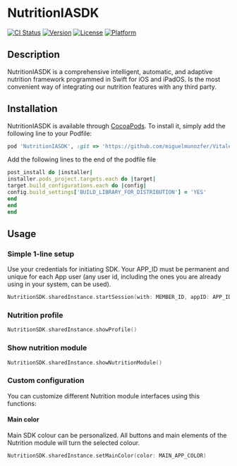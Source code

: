 # NutritionIASDK

[![CI Status](https://img.shields.io/travis/Miguel/VitaleSDK.svg?style=flat)](https://travis-ci.org/Miguel/VitaleSDK)
[![Version](https://img.shields.io/cocoapods/v/VitaleSDK.svg?style=flat)](https://cocoapods.org/pods/VitaleSDK)
[![License](https://img.shields.io/cocoapods/l/VitaleSDK.svg?style=flat)](https://cocoapods.org/pods/VitaleSDK)
[![Platform](https://img.shields.io/cocoapods/p/VitaleSDK.svg?style=flat)](https://cocoapods.org/pods/VitaleSDK)

## Description
NutritionIASDK is a comprehensive intelligent, automatic, and adaptive nutrition framework programmed in
Swift for iOS and iPadOS. Is the most convenient way of integrating our nutrition features
with any third party.

## Installation

NutritionIASDK is available through [CocoaPods](https://cocoapods.org). To install
it, simply add the following line to your Podfile:

```ruby
pod 'NutritionIASDK', :git => 'https://github.com/miguelmunozfer/VitaleNutritionIASDK'
```

Add the following lines to the end of the podfile file

```ruby
post_install do |installer|
installer.pods_project.targets.each do |target|
target.build_configurations.each do |config|
config.build_settings['BUILD_LIBRARY_FOR_DISTRIBUTION'] = 'YES'
end
end
end
```


## Usage

### Simple 1-line setup

Use your credentials for initiating SDK. Your APP_ID must be permanent and unique for each App user (any user id, including the ones you are already using in your system,  can be used).

```swift
NutritionSDK.sharedInstance.startSession(with: MEMBER_ID, appID: APP_ID, password: APP_PASSWORD)

```

### Nutrition profile

```swift
NutritionSDK.sharedInstance.showProfile()

```

### Show nutrition module


```swift
NutritionSDK.sharedInstance.showNutritionModule()

```

### Custom configuration
You can customize different Nutrition module interfaces using this functions:


#### Main color

Main SDK colour can be personalized. All buttons and main elements of the Nutrition module will turn the selected colour.

```swift
NutritionSDK.sharedInstance.setMainColor(color: MAIN_APP_COLOR)

```


